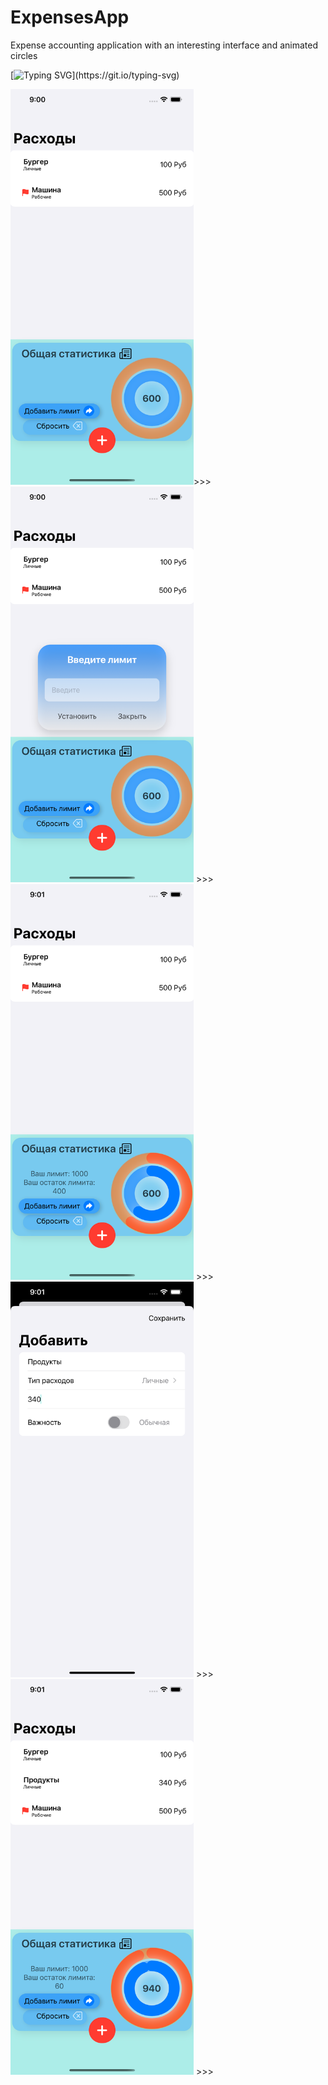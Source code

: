 # ExpensesApp
Expense accounting application with an interesting interface and animated circles

[![Typing SVG](https://readme-typing-svg.herokuapp.com?color=%2336BCF7&lines=Всем+привет+!)](https://git.io/typing-svg)

<img src="https://github.com/aay92/ExpensesApp/blob/main/Simulator%20Screen%20Shot%20-%20iPhone%2013%20Pro%20Max%20-%202022-10-05%20at%2021.00.41.png" width="293" height="633">>>>
<img src="https://github.com/aay92/ExpensesApp/blob/main/Simulator%20Screen%20Shot%20-%20iPhone%2013%20Pro%20Max%20-%202022-10-05%20at%2021.00.50.png" width="293" height="633"> >>>
<img src="https://github.com/aay92/ExpensesApp/blob/main/Simulator%20Screen%20Shot%20-%20iPhone%2013%20Pro%20Max%20-%202022-10-05%20at%2021.01.02.png" width="293" height="633"> >>>
<img src="https://github.com/aay92/ExpensesApp/blob/main/Simulator%20Screen%20Shot%20-%20iPhone%2013%20Pro%20Max%20-%202022-10-05%20at%2021.01.24.png" width="293" height="633"> >>>
<img src="https://github.com/aay92/ExpensesApp/blob/main/Simulator%20Screen%20Shot%20-%20iPhone%2013%20Pro%20Max%20-%202022-10-05%20at%2021.01.29.png" width="293" height="633"> >>>

